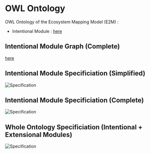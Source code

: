 OWL Ontology
==
OWL Ontology of the Ecosystem Mapping Model (E2M) :
* Intentional Module : <a href="http://hubject.net/iPlumb3r/E2M/OWL-Ontology/index-en.html">here</a>

Intentional Module Graph (Complete)
-
<a href="hhttp://hubject.net/iPlumb3r/E2M/OWL-Ontology/index-en.html">here</a>

Intentional Module Specificiation (Simplified)
-
![Specification](https://github.com/iPlumb3r/EcosystemMappingModel/blob/master/images/OWL-Ontology%40E2M-i_Simplified_2020-03-04.png)


Intentional Module Specificiation (Complete)
-
![Specification](https://github.com/iPlumb3r/EcosystemMappingModel/blob/master/images/OWL-Ontology%40E2M-i_2020-03-04.png)


Whole Ontology Specificiation (Intentional + Extensional Modules)
-
![Specification](https://github.com/iPlumb3r/EcosystemMappingModel/blob/master/images/OWL-Ontology%40E2M_2020-03-06.png)
